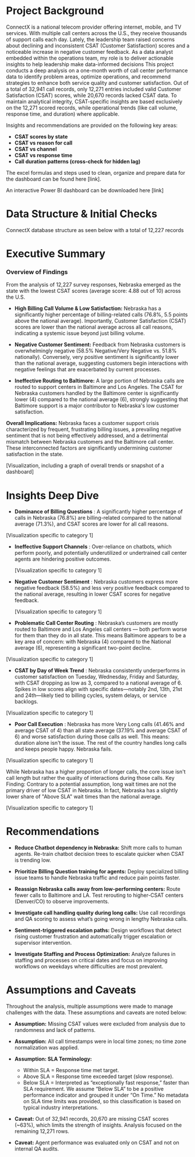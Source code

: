 

# Project Background
ConnectX is a national telecom provider offering internet, mobile, and TV services. With multiple call centers across the U.S., they receive thousands of support calls each day.
Lately, the leadership team raised concerns about declining and inconsistent CSAT (Customer Satisfaction) scores and a noticeable increase in negative customer feedback.  As a data analyst embedded within the operations team, my role is to deliver actionable insights to help leadership make data-informed decisions
This project conducts a deep analysis on a one-month worth of call center performance data to identify problem areas, optimize operations, and recommend strategies to enhance both service quality and customer satisfaction.
Out of a total of 32,941 call records, only 12,271 entries included valid Customer Satisfaction (CSAT) scores, while 20,670 records lacked CSAT data.
To maintain analytical integrity, CSAT-specific insights are based exclusively on the 12,271 scored records, while operational trends (like call volume, response time, and duration) where applicable.

Insights and recommendations are provided on the following key areas:

- **CSAT scores by state** 
- **CSAT vs reason for call**
- **CSAT vs channel**
- **CSAT vs response time**
- **Call duration patterns (cross-check for hidden lag)**
  
The excel formulas and steps used to clean, organize and prepare data for the dashboard can be found here [link].

An interactive Power BI dashboard can be downloaded here [link]



# Data Structure & Initial Checks 
ConnectX database structure as seen below with a total of 12,227 records



# Executive Summary
### Overview of Findings
From the analysis of 12,227 survey responses, Nebraska emerged as the state with the lowest CSAT scores (average score: 4.88 out of 10) across the U.S. 

*	**High Billing Call Volume & Low Satisfaction:** Nebraska has a significantly higher percentage of billing-related calls (76.8%, 5.5 points above the national average). Importantly, Customer Satisfaction (CSAT) scores are lower than the national average across all call reasons, indicating a systemic issue beyond just billing volume.

*	**Negative Customer Sentiment:** Feedback from Nebraska customers is overwhelmingly negative (58.5% Negative/Very Negative vs. 51.8% nationally). Conversely, very positive sentiment is significantly lower than the national average, suggesting customers begin interactions with negative feelings that are exacerbated by current processes.

*	**Ineffective Routing to Baltimore:** A large portion of Nebraska calls are routed to support centers in Baltimore and Los Angeles. The CSAT for Nebraska customers handled by the Baltimore center is significantly lower (4) compared to the national average (6), strongly suggesting that Baltimore support is a major contributor to Nebraska's low customer satisfaction.
   
**Overall Implications:**
Nebraska faces a customer support crisis characterized by frequent, frustrating billing issues, a prevailing negative sentiment that is not being effectively addressed, and a detrimental mismatch between Nebraska customers and the Baltimore call center. These interconnected factors are significantly undermining customer satisfaction in the state.


[Visualization, including a graph of overall trends or snapshot of a dashboard]


# Insights Deep Dive
* **Dominance of Billing Questions** : A significantly higher percentage of calls in Nebraska (76.8%) are billing-related compared to the national average (71.3%), and CSAT scores are lower for all call reasons.
  
[Visualization specific to category 1]

* **Ineffective Support Channels** : Over-reliance on chatbots, which perform poorly, and potentially underutilized or undertrained call center agents are hindering positive outcomes.

   [Visualization specific to category 1]

* **Negative Customer Sentiment** : Nebraska customers express more negative feedback (58.5%) and less very positive feedback compared to the national average, resulting in lower CSAT scores for negative feedback.

  [Visualization specific to category 1]

* **Problematic Call Center Routing** : Nebraska’s customers are mostly routed to Baltimore and Los Angeles call centers — both perform worse for them than they do in all state. This means Baltimore appears to be a key area of concern: with Nebraska (4) compared to the National average (6), representing a significant two-point decline.

[Visualization specific to category 1]

* **CSAT by Day of Week Trend** : Nebraska consistently underperforms in customer satisfaction on Tuesday, Wednesday, Friday and Saturday, with CSAT dropping as low as 3, compared to a national average of 6.
Spikes in low scores align with specific dates—notably  2nd, 13th, 21st  and 24th—likely tied to billing cycles, system delays, or service backlogs.

[Visualization specific to category 1]

* **Poor Call Execution** : Nebraska has more Very Long calls (41.46% and average CSAT of 4) than all state average (37.19% and average CSAT of 6) and worse satisfaction during those calls as well. This means: duration alone isn't the issue. The rest of the country handles long calls and keeps people happy. Nebraska fails.

[Visualization specific to category 1]

While Nebraska has a higher proportion of longer calls, the core issue isn't call length but rather the quality of interactions during those calls.
Key Finding: Contrary to a potential assumption, long wait times are not the primary driver of low CSAT in Nebraska. In fact, Nebraska has a slightly lower share of "Above SLA" wait times than the national average.

[Visualization specific to category 1]


# Recommendations
*	 **Reduce Chatbot dependency in Nebraska:** Shift more calls to human agents. Re-train chatbot decision trees to escalate quicker when CSAT is trending low.

*	**Prioritize Billing Question training for agents:** Deploy specialized billing issue teams to handle Nebraska traffic and reduce pain points faster.

*	**Reassign Nebraska calls away from low-performing centers:** Route fewer calls to Baltimore and LA. Test rerouting to higher-CSAT centers (Denver/CO) to observe improvements.

*	**Investigate call handling quality during long calls:** Use call recordings and QA scoring to assess what’s going wrong in lengthy Nebraska calls.

*	**Sentiment-triggered escalation paths:** Design workflows that detect rising customer frustration and automatically trigger escalation or supervisor intervention.

*	**Investigate Staffing and Process Optimization:** Analyze failures in staffing and processes on critical dates and focus on improving workflows on weekdays where difficulties are most prevalent.



# Assumptions and Caveats
Throughout the analysis, multiple assumptions were made to manage challenges with the data. These assumptions and caveats are noted below:

* **Assumption:** Missing CSAT values were excluded from analysis due to randomness and lack of patterns.
  
* **Assumption:** All call timestamps were in local time zones; no time zone normalization was applied.

* **Assumption: SLA Terminology:**
  - Within SLA = Response time met target.
  - Above SLA = Response time exceeded target (slow response).
  -	Below SLA = Interpreted as “exceptionally fast response,” faster than SLA requirement.
We assume “Below SLA” to be a positive performance indicator and grouped it under “On Time.”
No metadata on SLA time limits was provided, so this classification is based on typical industry interpretations.

* **Caveat:** Out of 32,941 records, 20,670 are missing CSAT scores (~63%), which limits the strength of insights. Analysis focused on the remaining 12,271 rows.
* **Caveat:** Agent performance was evaluated only on CSAT and not on internal QA audits.











